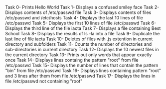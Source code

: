 Task 0- Prints Hello World
Task 1- Displays a confused smiley face
Task 2- Displays contents of /etc/passwd file
Task 3- Displays contents of files /etc/passwd and /etc/hosts
Task 4- Displays the last 10 lines of file /etc/passwd
Task 5- Displays the first 10 lines of file /etc/passwd
Task 6- Displays the third line of the file iacta
Task 7- Displays a file containing Best School
Task 8- Displays the results of ls -la into a file 
Task 9- Duplicate the last line of file iacta
Task 10- Deletes of files with .js extention in current directory and subfolders
Task 11- Counts the number of directories and sub-directories in current directory
Task 12- Displays the 10 newest files in the current directory
Task 13- Prints out only words that appear exactly once
Task 14- Displays lines containg the pattern "root" from file /etc/passwd
Task 15- Displays the number of lines that contain the pattern "bin" from file /etc/passwd
Task 16- Displays lines containing pattern "root" and 3 lines after them from file /etc/passwd
Task 17- Displays the lines in file /etc/passwd not containing "root"
